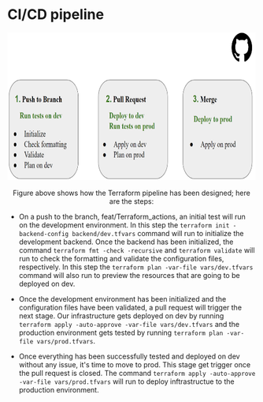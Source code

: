 # CI/CD pipeline

<p align="center">
  <img width="800" height="300" src=./assets/TfPipeline.PNG>
</p>

<p align="center">Figure above shows how the Terraform pipeline has been designed; here are the steps: 

- On a push to the branch, feat/Terraform_actions, an initial test will run on the development environment. In this step the ```terraform init -backend-config backend/dev.tfvars``` command will run to initialize the development backend. Once the backend has been initialized, the command  ```terraform fmt -check -recursive``` and ```terraform validate``` will run to check the formatting and validate the configuration files, respectively. In this step the ```terraform plan -var-file vars/dev.tfvars``` command will also run to preview the resources that are going to be deployed on dev. 

- Once the development environment has been initialized and the configuration files have been validated, a pull request will trigger the next stage. Our infrastructure gets deployed on dev by running ```terraform apply -auto-approve -var-file vars/dev.tfvars``` and the production environment gets tested by running ```terraform plan -var-file vars/prod.tfvars```.

- Once everything has been successfully tested and deployed on dev without any issue, it's time to move to prod. This stage get trigger once the pull request is closed. The command ```terraform apply -auto-approve -var-file vars/prod.tfvars``` will run to deploy inftrastructue to the production environment.</p>